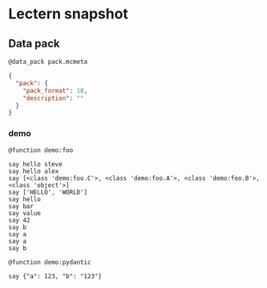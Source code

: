 # Lectern snapshot

## Data pack

`@data_pack pack.mcmeta`

```json
{
  "pack": {
    "pack_format": 18,
    "description": ""
  }
}
```

### demo

`@function demo:foo`

```mcfunction
say hello steve
say hello alex
say [<class 'demo:foo.C'>, <class 'demo:foo.A'>, <class 'demo:foo.B'>, <class 'object'>]
say ['HELLO', 'WORLD']
say hello
say bar
say value
say 42
say b
say a
say a
say b
```

`@function demo:pydantic`

```mcfunction
say {"a": 123, "b": "123"}
```
